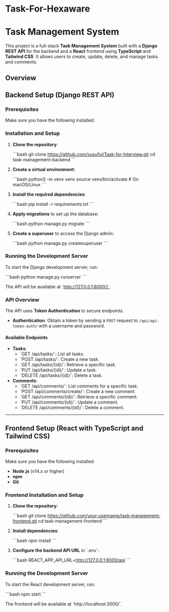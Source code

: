 # Task-For-Hexaware

# Task Management System

This project is a full-stack **Task Management System** built with a **Django REST API** for the backend and a **React** frontend using **TypeScript** and **Tailwind CSS**. It allows users to create, update, delete, and manage tasks and comments.

## Overview

## Backend Setup (Django REST API)

### Prerequisites

Make sure you have the following installed:

### Installation and Setup

1. **Clone the repository**:

   \`\`\`bash
   git clone https://github.com/yusufyi/Task-for-Interview.git
   cd task-management-backend
   \`\`\`

2. **Create a virtual environment**:

   \`\`\`bash
   python3 -m venv venv
   source venv/bin/activate # On macOS/Linux
   \`\`\`

3. **Install the required dependencies**:

   \`\`\`bash
   pip install -r requirements.txt
   \`\`\`

4. **Apply migrations** to set up the database:

   \`\`\`bash
   python manage.py migrate
   \`\`\`

5. **Create a superuser** to access the Django admin:

   \`\`\`bash
   python manage.py createsuperuser
   \`\`\`

### Running the Development Server

To start the Django development server, run:

\`\`\`bash
python manage.py runserver
\`\`\`

The API will be available at \`http://127.0.0.1:8000/\`.

### API Overview

The API uses **Token Authentication** to secure endpoints.

- **Authentication**: Obtain a token by sending a `POST` request to `/api/api-token-auth/` with a username and password.

#### Available Endpoints

- **Tasks**:
  - \`GET /api/tasks/\`: List all tasks.
  - \`POST /api/tasks/\`: Create a new task.
  - \`GET /api/tasks/{id}/\`: Retrieve a specific task.
  - \`PUT /api/tasks/{id}/\`: Update a task.
  - \`DELETE /api/tasks/{id}/\`: Delete a task.
- **Comments**:
  - \`GET /api/comments/\`: List comments for a specific task.
  - \`POST /api/comments/create/\`: Create a new comment.
  - \`GET /api/comments/{id}/\`: Retrieve a specific comment.
  - \`PUT /api/comments/{id}/\`: Update a comment.
  - \`DELETE /api/comments/{id}/\`: Delete a comment.

---

## Frontend Setup (React with TypeScript and Tailwind CSS)

### Prerequisites

Make sure you have the following installed:

- **Node.js** (v14.x or higher)
- **npm**
- **Git**

### Frontend Installation and Setup

1. **Clone the repository**:

   \`\`\`bash
   git clone https://github.com/your-username/task-management-frontend.git
   cd task-management-frontend
   \`\`\`

2. **Install dependencies**:

   \`\`\`bash
   npm install
   \`\`\`

3. **Configure the backend API URL** in \`.env\`:

   \`\`\`bash
   REACT_APP_API_URL=http://127.0.0.1:8000/api
   \`\`\`

### Running the Development Server

To start the React development server, run:

\`\`\`bash
npm start
\`\`\`

The frontend will be available at \`http://localhost:3000/\`.
